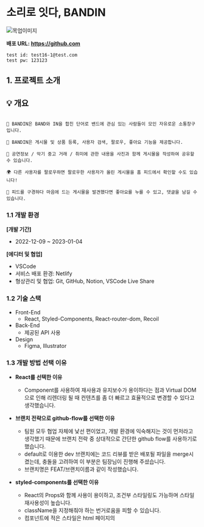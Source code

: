 # 소리로 잇다, BANDIN
![목업이미지](https://user-images.githubusercontent.com/104756433/210401057-41d52de6-c220-43e7-9b00-7c21e8520f3d.png)

**배포 URL: <https://github.com>**
```
test id: test16-1@test.com
test pw: 123123
```


## 1. 프로젝트 소개

## 💡 개요
```

🎸 BANDIN은 BAND와 IN을 합친 단어로 밴드에 관심 있는 사람들이 모인 자유로운 소통창구입니다.

💬 BANDIN은 게시물 및 상품 등록, 사용자 검색, 팔로우, 좋아요 기능을 제공합니다.

👭 공연정보 / 악기 중고 거래 / 취미에 관한 내용을 사진과 함께 게시물을 작성하여 공유할 수 있습니다.

🌍 다른 사용자를 팔로우하면 팔로우한 사용자가 올린 게시물을 홈 피드에서 확인할 수도 있습니다!

💜 피드를 구경하다 마음에 드는 게시물을 발견했다면 좋아요를 누를 수 있고, 댓글을 남길 수 있습니다.

```

### 1.1 개발 환경

**[개발 기간]**

- 2022-12-09 ~ 2023-01-04

**[에디터 및 협업]**

- VSCode
- 서비스 배포 환경: Netlify
- 형상관리 및 협업: Git, GitHub, Notion, VSCode Live Share

### 1.2 기술 스택

- Front-End
    - React, Styled-Components, React-router-dom, Recoil
- Back-End
    - 제공된 API 사용
- Design
    - Figma, Illustrator

### 1.3 개발 방법 선택 이유

- **React를 선택한 이유**
    - Component를 사용하여 재사용과 유지보수가 용이하다는 점과 Virtual DOM으로 인해 리렌더링 될 때 컨텐츠를 좀 더 빠르고 효율적으로 변경할 수 있다고 생각했습니다.
    
    
- **브랜치 전략으로 github-flow를 선택한 이유**
    - 팀원 모두 협업 자체에 낯선 편이었고, 개발 환경에 익숙해지는 것이 먼저라고 생각했기 때문에 브랜치 전략 중 상대적으로 간단한 github flow를 사용하기로 했습니다.
    - default로 이용한 dev 브랜치에는 코드 리뷰를 받은 배포될 파일을 merge시켰는데, 충돌을 고려하여 이 부분은 팀장님이 진행해 주셨습니다.
    - 브랜치명은 FEAT/브랜치이름과 같이 작성했습니다.
    
    
- **styled-components를 선택한 이유**
    - React의 Props와 함께 사용이 용이하고, 조건부 스타일링도 가능하며 스타일 재사용성이 높습니다.
    - className을 지정해줘야 하는 번거로움을 피할 수 있습니다.
    - 컴포넌트에 적은 스타일은 html 페이지의 <style> 태그에 넣어줘서 페이지 로딩 시간이 단축됩니다.


### 1.4 커밋 컨벤션 규칙

- 기능 단위의 커밋합니다.
- 커밋 타입은 영어 소문자로 시작합니다.
- feat, fix, refactor, style, design, docs, chore와 같은 타입을 사용합니다.
- 주제는 최대한 자세하게 변경 사항을 알아보기 편하도록 작성합니다.


## 2. 팀원 소개

| ![프로필1] | ![프로필2] | ![프로필3] | ![프로필4] |
| :--------: | :--------: | :------: | :-----: |
| [김대운] | [서윤정] | [이혜진] | [최영준] |

- (역할분담 이미지)

## 3. 기능 구현 

### 🎸[기능 상세 설명으로 이동](https://github.com/Team-CDJJ/BANDIN/wiki/%ED%8E%98%EC%9D%B4%EC%A7%80-%EA%B8%B0%EB%8A%A5-%EC%83%81%EC%84%B8-%EC%84%A4%EB%AA%85)🥁
- ### 홈 
|                     스플래쉬                    |               회원가입                   |                      로그인                      |
| :---------------------------------------------: | :--------------------------------------: | :---------------------------------------------: |
|   <img src="https://user-images.githubusercontent.com/104756433/210384894-043705f6-11aa-4c9f-b567-ba4f20bbdad9.gif" width="250" height="550"/>   |     <img src="https://user-images.githubusercontent.com/104756433/210385031-dd8a7675-b5f7-4048-afb6-1d8b0604219b.gif" width="250" height="550"/>  |     <img src="https://user-images.githubusercontent.com/104756433/210385090-a68d8f8d-5418-421b-bfcb-b1588c08f2d5.gif" width="250" height="550"/> |

|      홈 화면      |                  계정 검색                |
| :---------------------------------------------: | :--------------------------------------: |
|    <img src="https://user-images.githubusercontent.com/104756433/210620572-f639f97e-b4ef-4125-ae7c-8eb478f3fd92.gif" width="250" height="550"/>  |   <img src="https://user-images.githubusercontent.com/104756433/210387204-de837d6a-7978-44ff-b469-945092b0f295.gif" width="250" height="550"/> | 

- ### 게시물 
|                 게시물 작성                   |     게시물 상세 (이미지 슬라이드) & 좋아요     |                게시물 수정, 삭제                 |
| :------------------------------------------: | :-----------------------------------------: | :---------------------------------------------: |
|  <img src="https://user-images.githubusercontent.com/104756433/210388827-e6e4e911-1943-4c18-928b-b3a7a736fa09.gif" width="250" height="550"/>|  <img src="https://user-images.githubusercontent.com/104756433/210389836-625fc3ca-d730-4fe9-bb91-49f69c4b8b7b.gif" width="250" height="550"/>  |        <img src="https://user-images.githubusercontent.com/104756433/210389854-751ce10e-1819-4e18-8605-ae7944ad5fae.gif" width="250" height="550"/>  |

|               게시물, 댓글 신고                    |                댓글 작성 & 삭제             |
| :------------------------------------------: | :-----------------------------------------: |
|  <img src="https://user-images.githubusercontent.com/104756433/210628380-534f4a06-a94c-4661-9cea-031e7e8432d4.gif" width="250" height="550"/>   |     <img src="https://user-images.githubusercontent.com/104756433/210619309-0e2fdbc4-67dc-43c4-9822-1984c517c2ff.gif" width="250" height="550"/>   |

- ### 프로필   
|                마이 프로필                     |                유저 프로필                 |                  팔로워 팔로잉 목록                  |
| :------------------------------------------: | :----------------------------------------: | :-------------------------------------------------: |
|    <img src="https://user-images.githubusercontent.com/104756433/210473751-051578fc-c1c1-4afb-bdc9-14e4c5fc08ee.gif" width="250" height="550"/>   |  <img src="https://user-images.githubusercontent.com/104756433/210393607-28f76256-1a22-423f-85aa-13d6707f7e87.gif" width="250" height="550"/> |     <img src="https://user-images.githubusercontent.com/104756433/210393753-8119cef0-b61b-4a95-8f0a-371aadad7af6.gif" width="250" height="550"/> |

|                팔로우 언팔로우                  |                  프로필 수정               |                       로그아웃                 |
| :------------------------------------------: | :----------------------------------------: | :-------------------------------------------------: |
|   <img src="https://user-images.githubusercontent.com/104756433/210393882-b1374e52-3418-4e1a-91a2-6d0d0c3019f3.gif" width="250" height="550"/>  |  <img src="https://user-images.githubusercontent.com/104756433/210393931-d5b08dab-71a5-4383-9c91-e7af4e5cad98.gif" width="250" height="550"/> |       <img src="https://user-images.githubusercontent.com/104756433/210394074-0a8d329c-56a0-41b8-8b46-b654b8f74f4f.gif" width="250" height="550"/> |

- ### 등록 물품 
|          마이 프로필 (상품등록, 웹사이트 이동)     |         마이 프로필 (상품 수정, 삭제)         |              유저 프로필               |
| :------------------------------------------: | :----------------------------------------: | :----------------------------------------: |
|  <img src="https://user-images.githubusercontent.com/104756433/210474059-795ac44f-b7ce-4882-bae9-3d4b191f6f21.gif" width="250" height="550"/>  |  <img src="https://user-images.githubusercontent.com/104756433/210474334-b0c9c343-d0a1-4c62-a646-0a7f1c20618d.gif" width="250" height="550"/> |   <img src="https://user-images.githubusercontent.com/104756433/210628713-61544001-60a7-4846-b85b-8a19e27f3cc0.gif" width="250" height="550"/> |

- ### 채팅, 404 페이지
|                채팅 목록, 채팅방               |          404 페이지         |
| :------------------------------------------: | :----------------------------------------: |
|  <img src="https://user-images.githubusercontent.com/104756433/210474597-430f1947-8233-4b4f-b954-aa33bb25dea1.gif" width="250" height="550"/>  |    <img src="https://user-images.githubusercontent.com/104756433/210397962-d28cfeda-6d2d-4e85-9303-fa25277d3f33.gif" width="250" height="550"/>  | 


## 4. 트러블 슈팅
    Uncaught TypeError: Cannot read properties of undefined (reading 'map')
<img width="658" alt="Untitled" src="https://user-images.githubusercontent.com/104756433/210578011-62dade1b-557a-4151-b55f-05e727164f48.png">

**문제**
    <br/>- react에서 컴포넌트 간의 life cycle 차이로 인해 undefined에 관한 에러가 자주 생김
    <br/>- map을 돌리거나 ref 걸어 current.style에 접근할 때 자주 마주침
    <br/><br/>
**해결법**
    <br/>- 조건부렌더링으로 해결(&& 연산자나 ?를 사용)
<br/><br/>
    
    Encountered two children with the same key, ~~~ . Keys should be unique so that components maintain their identity across updates. Non-unique keys may cause children to be duplicated and/or omitted - the behavior is unsupported and could change in a future version.
<img width="658" src="https://user-images.githubusercontent.com/104756433/210584149-29c867be-0482-4ee1-8e63-146232b28ba8.png">

**문제**
    <br/>- map()메서드에서 반환하는 두 개 이상의 요소가 동일한 key 소품 을 가질 때 React 오류 "동일한 키를 가진 두 개의 자식이 발생했습니다"가 발생
    <br/><br/>
**해결법**
    <br/>- key각 요소의 키에 고유한 값을 제공하거나 인덱스 매개변수를 사용하여 해결


## 5. 프로젝트를 진행하며 느낀점

| 이름 | 느낀 점                                    |
| :------: | ---------------------------------------------- |
| 김대운 |                  |
| 서윤정 |                  |
| 이혜진 |                  |
| 최영준 |                  |

---

<!-- Stack Icon Refernces -->
[프로필1]: https://avatars.githubusercontent.com/u/107315656?v=4
[프로필2]: https://avatars.githubusercontent.com/u/100075245?v=4
[프로필3]: https://avatars.githubusercontent.com/u/104756433?v=4
[프로필4]: https://avatars.githubusercontent.com/u/112460280?v=4
[김대운]: https://github.com/Ocknyer
[서윤정]: https://github.com/annasyun
[이혜진]: https://github.com/hyelight
[최영준]: https://github.com/youngjun0427
